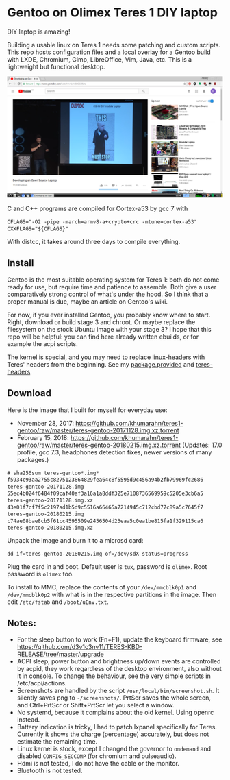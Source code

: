 # Gentoo on Olimex Teres 1 DIY laptop

DIY laptop is amazing!

Building a usable linux on Teres 1 needs some patching and custom scripts. This repo hosts configuration files and a local overlay for a Gentoo build with LXDE, Chromium, Gimp, LibreOffice, Vim, Java, etc. This is a lightweight but functional desktop.

![This must stop!](https://raw.githubusercontent.com/khumarahn/teres1-gentoo/master/screen.1.png)

C and C++ programs are compiled for Cortex-a53 by gcc 7 with
```
CFLAGS="-O2 -pipe -march=armv8-a+crypto+crc -mtune=cortex-a53"
CXXFLAGS="${CFLAGS}"
```
With distcc, it takes around three days to compile everything.

## Install

Gentoo is the most suitable operating system for Teres 1: both do not come ready for use, but require time and patience to assemble. Both give a user comparatively strong control of what's under the hood. So I think that a proper manual is due, maybe an article on Gentoo's wiki.

For now, if you ever installed Gentoo, you probably know where to start. Right, download or build stage 3 and chroot. Or maybe replace the filesystem on the stock Ubuntu image with your stage 3? I hope that this repo will be helpful: you can find here already written ebuilds, or for example the acpi scripts.

The kernel is special, and you may need to replace linux-headers with Teres' headers from the beginning. See my [package.provided](https://github.com/khumarahn/teres1-gentoo/blob/master/etc/portage/profile/package.provided) and [teres-headers](https://github.com/khumarahn/teres1-gentoo/tree/master/usr/local/portage/sys-kernel/teres-headers).

## Download

Here is the image that I built for myself for everyday use:
* November 28, 2017: https://github.com/khumarahn/teres1-gentoo/raw/master/teres-gentoo-20171128.img.xz.torrent
* February 15, 2018: https://github.com/khumarahn/teres1-gentoo/raw/master/teres-gentoo-20180215.img.xz.torrent (Updates: 17.0 profile, gcc 7.3, headphones detection fixes, newer versions of many packages.)
```
# sha256sum teres-gentoo*.img*
f5934c93aa2755c8275123864829fea64c8f5595d9c456a94b2fb79969fc2686  teres-gentoo-20171128.img
55ec4b024f6484f09caf40af3a16a1a8ddf325e7108736569959c5205e3cb6a5  teres-gentoo-20171128.img.xz
43e01f7cf7f5c2197ad1b5d9c5516a66465a7214945c712cbd77c89a5c7645f7  teres-gentoo-20180215.img
c74ae08bae8cb5f61cc4595509e2456504d23eaa5c0ea1be815fa1f329115ca6  teres-gentoo-20180215.img.xz
```

Unpack the image and burn it to a microsd card:
```
dd if=teres-gentoo-20180215.img of=/dev/sdX status=progress
```
Plug the card in and boot. Default user is `tux`, password is `olimex`. Root password is `olimex` too.

To install to MMC, replace the contents of your `/dev/mmcblk0p1` and `/dev/mmcblk0p2` with what is in the respective partitions in the image. Then edit `/etc/fstab` and `/boot/uEnv.txt`.

## Notes:
* For the sleep button to work (Fn+F1), update the keyboard firmware, see https://github.com/d3v1c3nv11/TERES-KBD-RELEASE/tree/master/upgrade
* ACPI sleep, power button and brightness up/down events are controlled by acpid, they work regardless of the desktop environment, also without it in console. To change the behaviour, see the very simple scripts in /etc/acpi/actions.
* Screenshots are handled by the script `/usr/local/bin/screenshot.sh`. It silently saves png to `~/screenshots/`. PrtScr saves the whole screen, and Ctrl+PrtScr or Shift+PrtScr let you select a window.
* No systemd, because it complains about the old kernel. Using openrc instead.
* Battery indication is tricky, I had to patch lxpanel specifically for Teres. Currently it shows the charge (percentage) accurately, but does not estimate the remaining time.
* Linux kernel is stock, except I changed the governor to `ondemand` and disabled `CONFIG_SECCOMP` (for chromium and pulseaudio).
* Hdmi is not tested, I do not have the cable or the monitor.
* Bluetooth is not tested.
